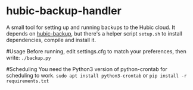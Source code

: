 # hubic-backup-handler
A small tool for setting up and running backups to the Hubic cloud.
It depends on [hubic-backup](https://github.com/frachop/hubic-backup), but there's a helper script `setup.sh` to install dependencies, compile and install it.

#Usage
Before running, edit settings.cfg to match your preferences, then write:
`./backup.py`

#Scheduling
You need the Python3 version of python-crontab for scheduling to work.
`sudo apt install python3-crontab` or `pip install -r requirements.txt`
